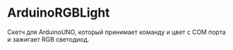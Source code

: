 # ArduinoRGBLight
Скетч для ArduinoUNO, который принимает команду и цвет с COM порта и зажигает RGB светодиод. 